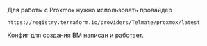Для работы с Proxmox нужно использовать провайдер
```shell
https://registry.terraform.io/providers/Telmate/proxmox/latest
```

Конфиг для создания ВМ написан и работает. 